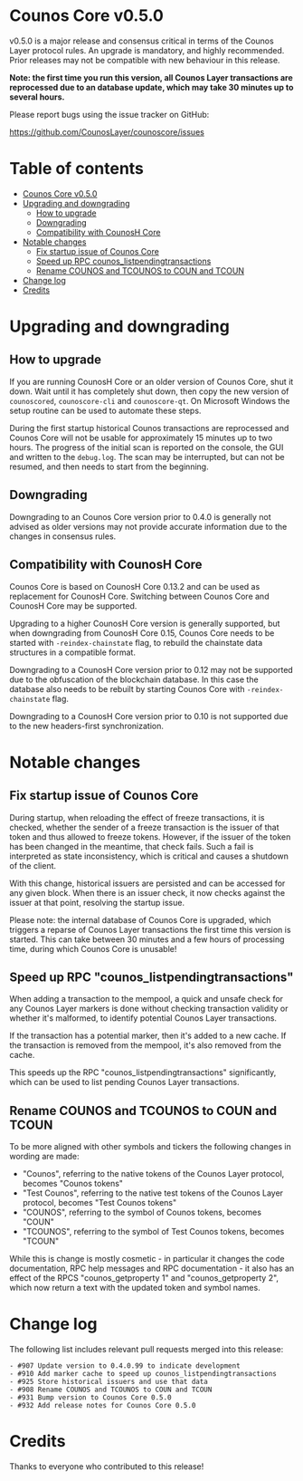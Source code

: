 Counos Core v0.5.0
================

v0.5.0 is a major release and consensus critical in terms of the Counos Layer protocol rules. An upgrade is mandatory, and highly recommended. Prior releases may not be compatible with new behaviour in this release.

**Note: the first time you run this version, all Counos Layer transactions are reprocessed due to an database update, which may take 30 minutes up to several hours.**

Please report bugs using the issue tracker on GitHub:

  https://github.com/CounosLayer/counoscore/issues


Table of contents
=================

- [Counos Core v0.5.0](#counos-core-v050)
- [Upgrading and downgrading](#upgrading-and-downgrading)
  - [How to upgrade](#how-to-upgrade)
  - [Downgrading](#downgrading)
  - [Compatibility with CounosH Core](#compatibility-with-counosh-core)
- [Notable changes](#notable-changes)
  - [Fix startup issue of Counos Core](#fix-startup-issue-of-counos-core)
  - [Speed up RPC counos_listpendingtransactions](#speed-up-rpc-counos_listpendingtransactions)
  - [Rename COUNOS and TCOUNOS to COUN and TCOUN](#rename-counos-and-tcounos-to-omn-and-tomn)
- [Change log](#change-log)
- [Credits](#credits)


Upgrading and downgrading
=========================

How to upgrade
--------------

If you are running CounosH Core or an older version of Counos Core, shut it down. Wait until it has completely shut down, then copy the new version of `counoscored`, `counoscore-cli` and `counoscore-qt`. On Microsoft Windows the setup routine can be used to automate these steps.

During the first startup historical Counos transactions are reprocessed and Counos Core will not be usable for approximately 15 minutes up to two hours. The progress of the initial scan is reported on the console, the GUI and written to the `debug.log`. The scan may be interrupted, but can not be resumed, and then needs to start from the beginning.

Downgrading
-----------

Downgrading to an Counos Core version prior to 0.4.0 is generally not advised as older versions may not provide accurate information due to the changes in consensus rules.

Compatibility with CounosH Core
-------------------------------

Counos Core is based on CounosH Core 0.13.2 and can be used as replacement for CounosH Core. Switching between Counos Core and CounosH Core may be supported.

Upgrading to a higher CounosH Core version is generally supported, but when downgrading from CounosH Core 0.15, Counos Core needs to be started with `-reindex-chainstate` flag, to rebuild the chainstate data structures in a compatible format.

Downgrading to a CounosH Core version prior to 0.12 may not be supported due to the obfuscation of the blockchain database. In this case the database also needs to be rebuilt by starting Counos Core with `-reindex-chainstate` flag.

Downgrading to a CounosH Core version prior to 0.10 is not supported due to the new headers-first synchronization.


Notable changes
===============

Fix startup issue of Counos Core
------------------------------

During startup, when reloading the effect of freeze transactions, it is checked, whether the sender of a freeze transaction is the issuer of that token and thus allowed to freeze tokens. However, if the issuer of the token has been changed in the meantime, that check fails. Such a fail is interpreted as state inconsistency, which is critical and causes a shutdown of the client.

With this change, historical issuers are persisted and can be accessed for any given block. When there is an issuer check, it now checks against the issuer at that point, resolving the startup issue.

Please note: the internal database of Counos Core is upgraded, which triggers a reparse of Counos Layer transactions the first time this version is started. This can take between 30 minutes and a few hours of processing time, during which Counos Core is unusable!

Speed up RPC "counos_listpendingtransactions"
-------------------------------------------

When adding a transaction to the mempool, a quick and unsafe check for any Counos Layer markers is done without checking transaction validity or whether it's malformed, to identify potential Counos Layer transactions.

If the transaction has a potential marker, then it's added to a new cache. If the transaction is removed from the mempool, it's also removed from the cache.

This speeds up the RPC "counos_listpendingtransactions" significantly, which can be used to list pending Counos Layer transactions.

Rename COUNOS and TCOUNOS to COUN and TCOUN
-------------------------------------

To be more aligned with other symbols and tickers the following changes in wording are made:

- "Counos", referring to the native tokens of the Counos Layer protocol, becomes "Counos tokens"
- "Test Counos", referring to the native test tokens of the Counos Layer protocol, becomes "Test Counos tokens"
- "COUNOS", referring to the symbol of Counos tokens, becomes "COUN"
- "TCOUNOS", referring to the symbol of Test Counos tokens, becomes "TCOUN"

While this is change is mostly cosmetic - in particular it changes the code documentation, RPC help messages and RPC documentation - it also has an effect of the RPCS "counos_getproperty 1" and "counos_getproperty 2", which now return a text with the updated token and symbol names.


Change log
==========

The following list includes relevant pull requests merged into this release:

```
- #907 Update version to 0.4.0.99 to indicate development
- #910 Add marker cache to speed up counos_listpendingtransactions
- #925 Store historical issuers and use that data
- #908 Rename COUNOS and TCOUNOS to COUN and TCOUN
- #931 Bump version to Counos Core 0.5.0
- #932 Add release notes for Counos Core 0.5.0
```


Credits
=======

Thanks to everyone who contributed to this release!
